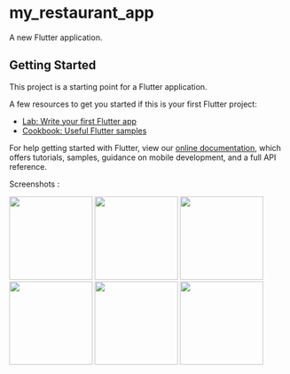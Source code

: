 # my_restaurant_app

A new Flutter application.

## Getting Started

This project is a starting point for a Flutter application.

A few resources to get you started if this is your first Flutter project:

- [Lab: Write your first Flutter app](https://flutter.dev/docs/get-started/codelab)
- [Cookbook: Useful Flutter samples](https://flutter.dev/docs/cookbook)

For help getting started with Flutter, view our
[online documentation](https://flutter.dev/docs), which offers tutorials,
samples, guidance on mobile development, and a full API reference.

Screenshots :
<p>
  <img src="1.png" width="150",height="200" />
  <img src="2.png" width="150",height="200" />
  <img src="3.png" width="150",height="200" />
  <img src="4.png"  width="150",height="200" />
  <img src="5.png"  width="150",height="200" />
  <img src="6.png"  width="150",height="200" />
</p>
